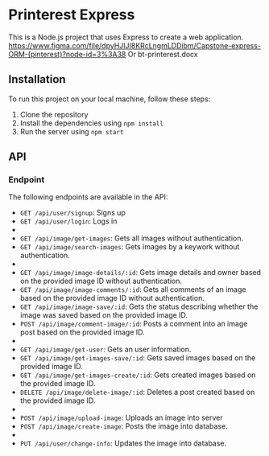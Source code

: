 # Printerest Express

This is a Node.js project that uses Express to create a web application. 
https://www.figma.com/file/dpyHJIJI8KRcLngmLDDibm/Capstone-express-ORM-(pinterest)?node-id=3%3A38
Or bt-printerest.docx

## Installation
To run this project on your local machine, follow these steps:
1.  Clone the repository
2.  Install the dependencies using `npm install`
3.  Run the server using `npm start`

## API
### Endpoint
The following endpoints are available in the API:
-   `GET /api/user/signup`: Signs up
-   `GET /api/user/login`: Logs in
- 
-   `GET /api/image/get-images`: Gets all images without authentication.
-   `GET /api/image/search-images`: Gets images by a keywork without authentication.
-   
-   `GET /api/image/image-details/:id`: Gets image details and owner based on the provided image ID without authentication.
-   `GET /api/image/image-comments/:id`: Gets all comments of an image based on the provided image ID without authentication.
-   `GET /api/image/image-save/:id`: Gets the status describing whether the image was saved based on the provided image ID.
-   `POST /api/image/comment-image/:id`: Posts a comment into an image post based on the provided image ID.
- 
-   `GET /api/image/get-user`: Gets an user information.
-   `GET /api/image/get-images-save/:id`: Gets saved images based on the provided image ID.
-   `GET /api/image/get-images-create/:id`: Gets created images based on the provided image ID.
-   `DELETE /api/image/delete-image/:id`: Deletes a post created based on the provided image ID.
- 
-   `POST /api/image/upload-image`: Uploads an image into server
-   `POST /api/image/create-image`: Posts the image into database.
- 
-   `PUT /api/user/change-info`: Updates the image into database.